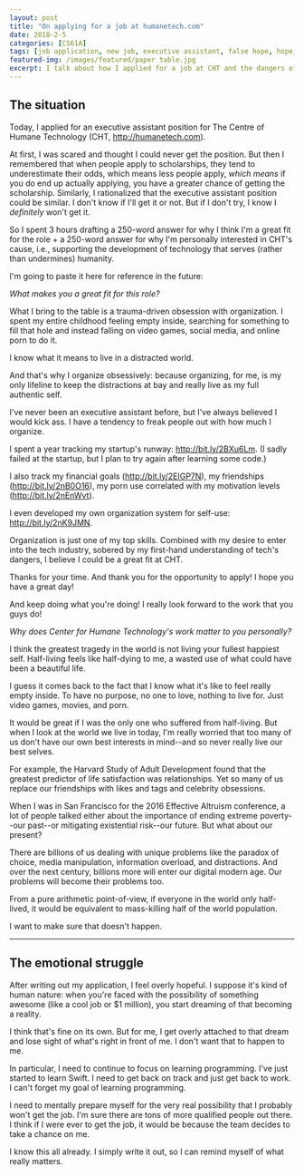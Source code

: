 ```yaml
---
layout: post
title: "On applying for a job at humanetech.com"
date: 2018-2-5
categories: [CS61A]
tags: [job application, new job, executive assistant, false hope, hope, dreams, reality, humane tech, time well spent, tristan harris, james williams]
featured-img: /images/featured/paper table.jpg
excerpt: I talk about how I applied for a job at CHT and the dangers of being overly hopeful about my application.
---
```


## The situation

Today, I applied for an executive assistant position for The Centre of Humane Technology (CHT, http://humanetech.com).

At first, I was scared and thought I could never get the position. But then I remembered that when people apply to scholarships, they tend to underestimate their odds, which means less people apply, *which means* if you do end up actually applying, you have a greater chance of getting the scholarship. Similarly, I rationalized that the executive assistant position could be similar. I don't know if I'll get it or not. But if I don't try, I know I *definitely* won't get it.

So I spent 3 hours drafting a 250-word answer for why I think I'm a great fit for the role + a 250-word answer for why I'm personally interested in CHT's cause, i.e., supporting the development of technology that serves (rather than undermines) humanity.

I'm going to paste it here for reference in the future:

*What makes you a great fit for this role?*

What I bring to the table is a trauma-driven obsession with organization. I spent my entire childhood feeling empty inside, searching for something to fill that hole and instead falling on video games, social media, and online porn to do it.

I know what it means to live in a distracted world.

And that's why I organize obsessively: because organizing, for me, is my only lifeline to keep the distractions at bay and really live as my full authentic self.

I've never been an executive assistant before, but I've always believed I would kick ass. I have a tendency to freak people out with how much I organize.

I spent a year tracking my startup's runway: http://bit.ly/2BXu6Lm. (I sadly failed at the startup, but I plan to try again after learning some code.)

I also track my financial goals (http://bit.ly/2EIGP7N), my friendships (http://bit.ly/2nB0O16), my porn use correlated with my motivation levels (http://bit.ly/2nEnWvt).

I even developed my own organization system for self-use: http://bit.ly/2nK9JMN.

Organization is just one of my top skills. Combined with my desire to enter into the tech industry, sobered by my first-hand understanding of tech's dangers, I believe I could be a great fit at CHT.

Thanks for your time. And thank you for the opportunity to apply! I hope you have a great day!

And keep doing what you're doing! I really look forward to the work that you guys do!

*Why does Center for Humane Technology's work matter to you personally?*

I think the greatest tragedy in the world is not living your fullest happiest self. Half-living feels like half-dying to me, a wasted use of what could have been a beautiful life.

I guess it comes back to the fact that I know what it's like to feel really empty inside. To have no purpose, no one to love, nothing to live for. Just video games, movies, and porn.

It would be great if I was the only one who suffered from half-living. But when I look at the world we live in today, I'm really worried that too many of us don't have our own best interests in mind--and so never really live our best selves.

For example, the Harvard Study of Adult Development found that the greatest predictor of life satisfaction was relationships. Yet so many of us replace our friendships with likes and tags and celebrity obsessions.

When I was in San Francisco for the 2016 Effective Altruism conference, a lot of people talked either about the importance of ending extreme poverty--our past--or mitigating existential risk--our future. But what about our present?

There are billions of us dealing with unique problems like the paradox of choice, media manipulation, information overload, and distractions. And over the next century, billions more will enter our digital modern age. Our problems will become their problems too.

From a pure arithmetic point-of-view, if everyone in the world only half-lived, it would be equivalent to mass-killing half of the world population.

I want to make sure that doesn't happen.

***

## The emotional struggle

After writing out my application, I feel overly hopeful. I suppose it's kind of human nature: when you're faced with the possibility of something awesome (like a cool job or $1 million), you start dreaming of that becoming a reality.

I think that's fine on its own. But for me, I get overly attached to that dream and lose sight of what's right in front of me. I don't want that to happen to me.

In particular, I need to continue to focus on learning programming. I've just started to learn Swift. I need to get back on track and just get back to work. I can't forget my goal of learning programming.

I need to mentally prepare myself for the very real possibility that I probably won't get the job. I'm sure there are tons of more qualified people out there. I think if I were ever to get the job, it would be because the team decides to take a chance on me.

I know this all already. I simply write it out, so I can remind myself of what really matters.
